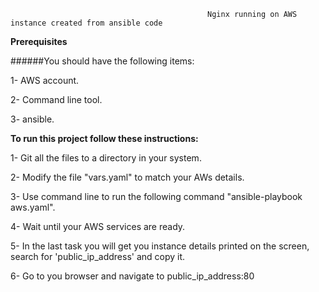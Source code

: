                                             
                                                Nginx running on AWS instance created from ansible code


   **Prerequisites**


######You should have the following items:



1- AWS account.


2- Command line tool.


3- ansible.

 

   **To run this project follow these instructions:**


1- Git all the files to a directory in your system.


2- Modify the file "vars.yaml" to match your AWs details.


3- Use command line to run the following command "ansible-playbook aws.yaml".


4- Wait until your AWS services are ready.


5- In the last task you will get you instance details printed on the screen, search for 'public_ip_address' and copy it.


6- Go to you browser and navigate to public_ip_address:80









  
